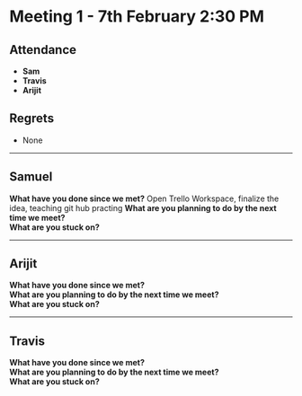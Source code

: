 # Meeting 1 - 7th February 2:30 PM

## Attendance  
- **Sam**  
- **Travis**  
- **Arijit**  

## Regrets  
- None  

---

## Samuel  

**What have you done since we met?**
Open Trello Workspace, finalize the idea, teaching git hub practing
**What are you planning to do by the next time we meet?**  
**What are you stuck on?**  

---

## Arijit  

**What have you done since we met?**  
**What are you planning to do by the next time we meet?**  
**What are you stuck on?**  

---

## Travis  

**What have you done since we met?**  
**What are you planning to do by the next time we meet?**  
**What are you stuck on?**  
